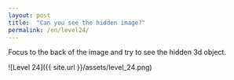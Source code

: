 ```yaml
---
layout: post
title:  "Can you see the hidden image?"
permalink: /en/level24/
---
```

Focus to the back of the image and try to see the hidden 3d object.

![Level 24]({{ site.url }}/assets/level_24.png)